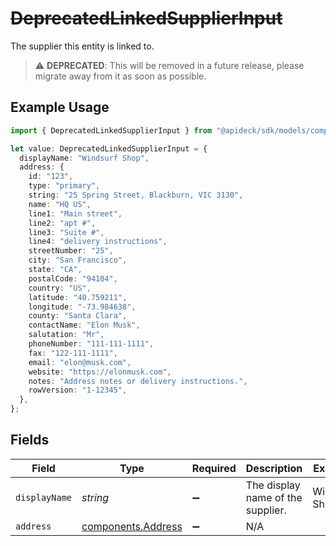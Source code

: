 # ~~DeprecatedLinkedSupplierInput~~

The supplier this entity is linked to.

> :warning: **DEPRECATED**: This will be removed in a future release, please migrate away from it as soon as possible.

## Example Usage

```typescript
import { DeprecatedLinkedSupplierInput } from "@apideck/sdk/models/components";

let value: DeprecatedLinkedSupplierInput = {
  displayName: "Windsurf Shop",
  address: {
    id: "123",
    type: "primary",
    string: "25 Spring Street, Blackburn, VIC 3130",
    name: "HQ US",
    line1: "Main street",
    line2: "apt #",
    line3: "Suite #",
    line4: "delivery instructions",
    streetNumber: "25",
    city: "San Francisco",
    state: "CA",
    postalCode: "94104",
    country: "US",
    latitude: "40.759211",
    longitude: "-73.984638",
    county: "Santa Clara",
    contactName: "Elon Musk",
    salutation: "Mr",
    phoneNumber: "111-111-1111",
    fax: "122-111-1111",
    email: "elon@musk.com",
    website: "https://elonmusk.com",
    notes: "Address notes or delivery instructions.",
    rowVersion: "1-12345",
  },
};
```

## Fields

| Field                                                    | Type                                                     | Required                                                 | Description                                              | Example                                                  |
| -------------------------------------------------------- | -------------------------------------------------------- | -------------------------------------------------------- | -------------------------------------------------------- | -------------------------------------------------------- |
| `displayName`                                            | *string*                                                 | :heavy_minus_sign:                                       | The display name of the supplier.                        | Windsurf Shop                                            |
| `address`                                                | [components.Address](../../models/components/address.md) | :heavy_minus_sign:                                       | N/A                                                      |                                                          |